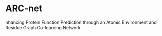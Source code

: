 # ARC-net
nhancing Protein Function Prediction through an Atomic Environment and Residue Graph Co-learning Network
